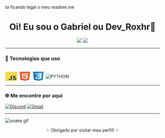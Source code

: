 ta ficando legal o meu readme.me <h1 align="center">Oi! Eu sou o Gabriel ou Dev_Roxhr👋</h1>

<div align="center">
  <img src="https://github-readme-stats.vercel.app/api?username=Roxhr&show_icons=true&theme=radical&hide_title=true" height="160"/>
  <img src="https://github-readme-stats.vercel.app/api/top-langs/?username=Roxhr&layout=compact&theme=radical" height="160"/>
</div>

---

### 🚀 Tecnologias que uso

<div style="display: inline_block"><br>
  <img align="center" alt="JS" height="30" width="40" src="https://raw.githubusercontent.com/devicons/devicon/master/icons/javascript/javascript-original.svg">
  <img align="center" alt="HTML" height="30" width="40" src="https://raw.githubusercontent.com/devicons/devicon/master/icons/html5/html5-original.svg">
  <img align="center" alt="CSS" height="30" width="40" src="https://raw.githubusercontent.com/devicons/devicon/master/icons/css3/css3-original.svg">
  <img align="center" alt="PYTHON" height="30" width="40" src="https://cdn.jsdelivr.net/gh/devicons/devicon/icons/python/python-original.svg">
</div>

---

### 🌐 Me encontre por aqui

[![Discord](https://img.shields.io/badge/Discord-5865F2?style=for-the-badge&logo=discord&logoColor=white)](https://discord.gg/seulink)
[![Gmail](https://img.shields.io/badge/Gmail-D14836?style=for-the-badge&logo=gmail&logoColor=white)](mailto:gjfr2020@gmail.com)

---

![snake gif](https://github.com/Roxhr/.github/workflows/blank.yml/blob/output/github-contribution-grid-snake.svg)



<div align="center">
  ✨ Obrigado por visitar meu perfil! ✨
</div>
